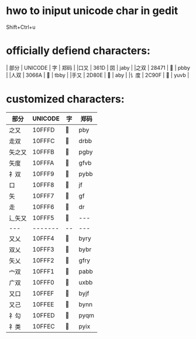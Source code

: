 # hwo to iniput unicode char in gedit
Shift+Ctrl+u

# officially defiend characters:
| 部分  | UNICODE | 字 | 郑码 |
|口又   | 361D    | 㘝 | jaby |
|之双   | 28471   | 𨑱 | pbby |
|人双   | 3066A   | 𰙪 | tbby |
|手又   | 2D80E   | 𭠎 | aby |
|讠度   | 2C90F   | 𬤏 | yuvb |


# customized characters:
| 部分 | UNICODE | 字 | 郑码 |
| ---  | ------- | -- | --- |
| 之又 |  10FFFD | 􏿽 |  pby |
| 走双 |  10FFFC | 􏿼 |  drbb |
| 矢之又| 10FFFB | 􏿻 | pgby |
| 矢度 |  10FFFA | 􏿺 | gfvb |
| 礻双 |  10FFF9 | 􏿹 | pybb  |
| 口   |  10FFF8 | 􏿸  | jf |
| 矢   |  10FFF7 | 􏿷  | gf |
| 走   |  10FFF6 | 􏿶  | dr |
| 辶矢又|  10FFF5 | 􏿵 | --- |
| ---  | ------- | -- | --- |
| 又乂 |  10FFF4 | 􏿴 |	byry  |
| 双乂 |  10FFF3 | 􏿳 |	bybr  |
| 矢乂 |  10FFF2 | 􏿲 |	gfry  |
| 宀双 |  10FFF1 | 􏿱 |	pabb  |
| 广双 |  10FFF0 | 􏿰 |	uxbb |
| 又口 |  10FFEF | 􏿯 | byjf |
| 又己 |  10FFEE | 􏿮 | bynn |
| 礻勾 |  10FFED | 􏿭 | pyqm |
| 礻类 |  10FFEC | 􏿬 | pyix |

